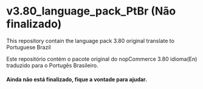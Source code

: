 # v3.80_language_pack_PtBr  (Não finalizado)

This repository contain the language pack 3.80 original translate to Portuguese Brazil

Este repositório contém o pacote original do nopCommerce 3.80 idioma(En) traduzido para o Portugês Brasileiro.

#### Ainda não está finalizado, fique a vontade para ajudar.
